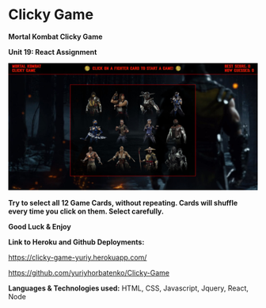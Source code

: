 # Clicky Game

**Mortal Kombat Clicky Game**

**Unit 19: React Assignment**

![](public/assets/img/screen.jpg)

**Try to select all 12 Game Cards, without repeating. Cards will shuffle every time you click on them. Select carefully.**

**Good Luck & Enjoy**

**Link to Heroku and Github Deployments:**

https://clicky-game-yuriy.herokuapp.com/

https://github.com/yuriyhorbatenko/Clicky-Game

**Languages & Technologies used:**
HTML, CSS, Javascript, Jquery, React, Node 